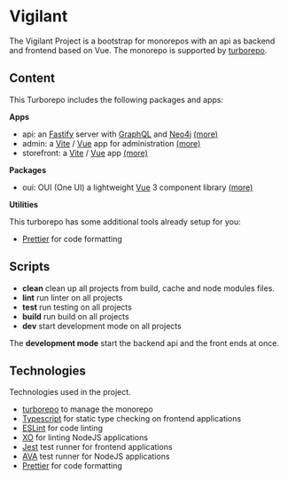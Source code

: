 # Vigilant

The Vigilant Project is a bootstrap for monorepos with an api as backend and frontend based on Vue. The monorepo is supported by [turborepo](https://turborepo.org). 

## Content

This Turborepo includes the following packages and apps: 

**Apps**

* api: an [Fastify](https://www.fastify.io) server with [GraphQL](https://graphql.org) and [Neo4j](https://neo4j.com) [(more)](apps/api/README.md)
* admin: a [Vite](https://vitejs.dev) / [Vue](https://v3.vuejs.org) app for administration [(more)](apps/admin/README.md)
* storefront: a [Vite](https://vitejs.dev) / [Vue](https://vuejs.org) app [(more)](apps/storefront/README.md)

**Packages**

* oui: OUI (One UI) a lightweight [Vue](https://v3.vuejs.org) 3 component library [(more)](packages/oui/README.md)

**Utilities**

This turborepo has some additional tools already setup for you:

* [Prettier](https://prettier.io/) for code formatting
  
## Scripts

* **clean** clean up all projects from build, cache and node modules files.
* **lint** run linter on all projects
* **test** run testing on all projects
* **build** run build on all projects
* **dev** start development mode on all projects

The **development mode** start the backend api and the front ends at once.

## Technologies

Technologies used in the project.

* [turborepo](https://turborepo.org) to manage the monorepo
* [Typescript](https://www.typescriptlang.org/) for static type checking on frontend applications
* [ESLint](https://eslint.org/) for code linting
* [XO](https://github.com/xojs/xo) for linting NodeJS applications
* [Jest](https://jestjs.io/) test runner for frontend applications
* [AVA](https://github.com/avajs/ava) test runner for NodeJS applications
* [Prettier](https://prettier.io/) for code formatting




